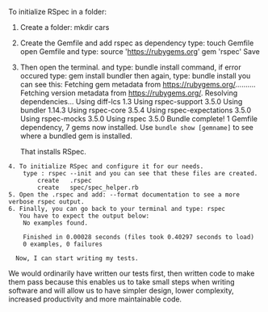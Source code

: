 To initialize RSpec in a folder:
 1. Create a folder:
     mkdir cars

 2. Create the Gemfile and add rspec as dependency
    type: touch Gemfile
    open Gemfile and type:
      source 'https://rubygems.org'
      gem 'rspec'
     Save
  3. Then open the terminal. and type: bundle install command, if error occured type: gem install bundler then again,
      type: bundle install
      you can see this:
      Fetching gem metadata from https://rubygems.org/..........
      Fetching version metadata from https://rubygems.org/.
      Resolving dependencies...
      Using diff-lcs 1.3
      Using rspec-support 3.5.0
      Using bundler 1.14.3
      Using rspec-core 3.5.4
      Using rspec-expectations 3.5.0
      Using rspec-mocks 3.5.0
      Using rspec 3.5.0
      Bundle complete! 1 Gemfile dependency, 7 gems now installed.
      Use `bundle show [gemname]` to see where a bundled gem is installed.

      That installs RSpec.

    4. To initialize RSpec and configure it for our needs.
        type : rspec --init and you can see that these files are created.
            create   .rspec
            create   spec/spec_helper.rb
    5. Open the .rspec and add: --format documentation to see a more verbose rspec output.
    6. Finally, you can go back to your terminal and type: rspec
       You have to expect the output below:
        No examples found.

        Finished in 0.00028 seconds (files took 0.40297 seconds to load)
        0 examples, 0 failures

      Now, I can start writing my tests.

  We would ordinarily have written our tests first, then written code to make them pass because this enables us to take small steps when writing software and will allow us to have simpler design, lower complexity, increased productivity and more maintainable code.
